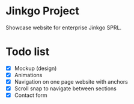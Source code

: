 # Jinkgo Project
Showcase website for enterprise Jinkgo SPRL.

# Todo list
- [x] Mockup (design)
- [x] Animations
- [x] Navigation on one page website with anchors
- [x] Scroll snap to navigate between sections
- [x] Contact form